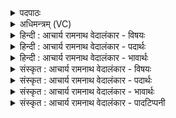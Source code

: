 <details><summary>पदपाठः</summary>

प्र꣡ति꣢꣯। वा꣣म्। सू꣡रे꣢꣯। उ꣡दि꣢꣯ते। उत्। इ꣣ते। मित्र꣢म्। मि꣣। त्र꣢म्। गृ꣣णीषे। व꣡रु꣢꣯णम्। अ꣣र्यम꣡ण꣢म्। रि꣣शा꣡द꣢सम्। १०६७।
</details>

<details><summary>अधिमन्त्रम् (VC)</summary>

- आदित्याः
- वसिष्ठो मैत्रावरुणिः
- गायत्री
- षड्जः
</details>

<details><summary>हिन्दी : आचार्य रामनाथ वेदालंकार - विषयः</summary>

प्रथम मन्त्र में मित्र,वरुण,अर्यमा की स्तुति की गयी है।
</details>

<details><summary>हिन्दी : आचार्य रामनाथ वेदालंकार - पदार्थः</summary>

पदार्थान्वयभाषाः -  (सूरे उदिते) सूर्य के उदय होने पर मैं (वाम्) तुम दोनों (मित्रम्) मित्र जगदीश्वर और (वरुणम्) वरणीय जीवात्मा को,तथा (रिशादसम्) हिंसक दोषों के नाशक (अर्यमणम्) प्राण को (प्रति गृणीषे) एक-एक करके गुणवर्णनरूप स्तुति का विषय बनाता हूँ ॥१॥
</details>

<details><summary>हिन्दी : आचार्य रामनाथ वेदालंकार - भावार्थः</summary>

भावार्थभाषाः -  प्रभातकाल में मनुष्यों को चाहिए कि अपने आत्मा को उद्बोधन देते हुए प्राणायामपूर्वक प्रतिदिन परमेश्वर की उपासना करें ॥१॥
</details>

<details><summary>संस्कृत : आचार्य रामनाथ वेदालंकार - विषयः</summary>

अथ मित्रवरुणार्यम्णः स्तौति।
</details>

<details><summary>संस्कृत : आचार्य रामनाथ वेदालंकार - पदार्थः</summary>

पदार्थान्वयभाषाः -  (सूरे उदिते) सूर्ये उदयं प्राप्ते सति,अहम् (वाम्) युवाम् (मित्रम्) सखायं जगदीश्वरम् (वरुणम्) वरणीयं जीवात्मानं च,अपि च (रिशादसम्) दोषनाशकम्,[रिशान् हिंसकान् दोषान् दस्यति उपक्षयति यः स रिशादाः तम्।] (अर्यमणम्) अरिनिग्रहीतारं प्राणं च (प्रतिगृणीषे) प्रत्येकशः गुणवर्णनेन स्तौमि।[गृणातेः स्तुतिकर्मणो लेटि उत्तमैकवचने रूपम्]॥१॥
</details>

<details><summary>संस्कृत : आचार्य रामनाथ वेदालंकार - भावार्थः</summary>

भावार्थभाषाः -  प्रभातकाले मनुष्यैः स्वात्मोद्बोधनपुरस्सरं प्राणायामपूर्वकं च प्रत्यहं परमेश्वर उपासनीयः ॥१॥
</details>

<details><summary>संस्कृत : आचार्य रामनाथ वेदालंकार - पादटिप्पनी</summary>

टिप्पणी:   १. ऋ० ७।६६।७।
</details>